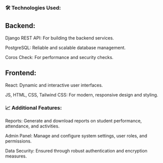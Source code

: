 
### 🛠️ Technologies Used:

## Backend:
Django REST API: For building the backend services.

PostgreSQL: Reliable and scalable database management.

Coros Check: For performance and security checks.


## Frontend:
React: Dynamic and interactive user interfaces.

JS, HTML, CSS, Tailwind CSS: For modern, responsive design and styling.
### 📈 Additional Features:

Reports: Generate and download reports on student performance, attendance, and activities.

Admin Panel: Manage and configure system settings, user roles, and permissions.

Data Security: Ensured through robust authentication and encryption measures.






